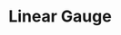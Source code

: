 ---
layout: article
title: Linear Gauge
menu_title: Linear Gauge
description: Information über Peakboard Designer Linear Gauge Control.
lang: de
weight: 660
ref: con-660
redirect_from:
---